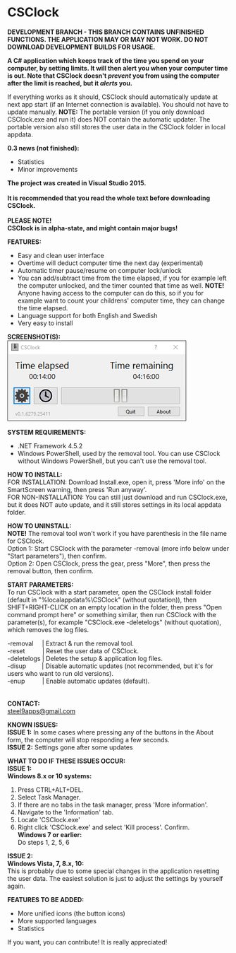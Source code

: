 # CSClock
**DEVELOPMENT BRANCH - THIS BRANCH CONTAINS UNFINISHED FUNCTIONS. THE APPLICATION MAY OR MAY NOT WORK. DO NOT DOWNLOAD DEVELOPMENT BUILDS FOR USAGE.**   
   
**A C# application which keeps track of the time you spend on your computer, by setting limits. It will then alert you when your computer time is out. Note that CSClock doesn't *prevent* you from using the computer after the limit is reached, but it *alerts* you.** 

If everything works as it should, CSClock should automatically update at next app start (if an Internet connection is available). You should not have to update manually. **NOTE:** The portable version (if you only download CSClock.exe and run it) does NOT contain the automatic updater. The portable version also still stores the user data in the CSClock folder in local appdata.   
   
**0.3 news (not finished):**  
- Statistics  
- Minor improvements   
   
**The project was created in Visual Studio 2015.**
&nbsp;  
&nbsp;  
**It is recommended that you read the whole text before downloading CSClock.**
&nbsp;  
&nbsp;  
**PLEASE NOTE!**  
**CSClock is in alpha-state, and might contain major bugs!**  
  
**FEATURES:**  
- Easy and clean user interface  
- Overtime will deduct computer time the next day (experimental)  
- Automatic timer pause/resume on computer lock/unlock  
- You can add/subtract time from the time elapsed, if you for example left the computer unlocked, and the timer counted that time as   well. **NOTE!** Anyone having access to the computer can do this, so if you for example want to count your childrens' computer time, they can change the time elapsed.  
- Language support for both English and Swedish  
- Very easy to install
  
**SCREENSHOT(S):**  
![Alt text](https://github.com/steel9/CSClock/blob/master/Screenshots/screenshot1.PNG?raw=true "Main form")
  
**SYSTEM REQUIREMENTS:**
  - .NET Framework 4.5.2  
  - Windows PowerShell, used by the removal tool. You can use CSClock without Windows PowerShell, but you can't use the removal tool. 
  
**HOW TO INSTALL:**  
FOR INSTALLATION: Download Install.exe, open it, press 'More info' on the SmartScreen warning, then press 'Run anyway'.   
FOR NON-INSTALLATION: You can still just download and run CSClock.exe, but it does NOT auto update, and it still stores settings in its local appdata folder.

**HOW TO UNINSTALL:**  
**NOTE!** The removal tool won't work if you have parenthesis in the file name for CSClock.  
Option 1: Start CSClock with the parameter -removal (more info below under "Start parameters"), then confirm.  
Option 2: Open CSClock, press the gear, press "More", then press the removal button, then confirm.  
   
**START PARAMETERS:**   
To run CSClock with a start parameter, open the CSClock install folder (default in "%localappdata%\CSClock" (without quotation)), then SHIFT+RIGHT-CLICK on an empty location in the folder, then press "Open command prompt here" or something similar, then run CSClock with the parameter(s), for example "CSClock.exe -deletelogs" (without quotation), which removes the log files.   
   
-removal&nbsp;&nbsp;&nbsp;&nbsp;&nbsp;| Extract & run the removal tool.   
-reset&nbsp;&nbsp;&nbsp;&nbsp;&nbsp;&nbsp;&nbsp;&nbsp;&nbsp;&nbsp;| Reset the user data of CSClock.   
-deletelogs&nbsp;| Deletes the setup & application log files.   
-disup&nbsp;&nbsp;&nbsp;&nbsp;&nbsp;&nbsp;&nbsp;&nbsp;&nbsp;| Disable automatic updates (not recommended, but it's for users who want to run old versions).   
-enup&nbsp;&nbsp;&nbsp;&nbsp;&nbsp;&nbsp;&nbsp;&nbsp;&nbsp;&nbsp;| Enable automatic updates (default).   
&nbsp;  
&nbsp;  
**CONTACT:**  
steel9apps@gmail.com  
  
**KNOWN ISSUES:**  
**ISSUE 1:** In some cases where pressing any of the buttons in the About form, the computer will stop responding a few seconds.  
**ISSUE 2:** Settings gone after some updates  
  
**WHAT TO DO IF THESE ISSUES OCCUR:**  
**ISSUE 1:**  
**Windows 8.x or 10 systems:**  
1. Press CTRL+ALT+DEL.  
2. Select Task Manager.  
3. If there are no tabs in the task manager, press 'More information'.  
4. Navigate to the 'Information' tab.  
5. Locate 'CSClock.exe'  
6. Right click 'CSClock.exe' and select 'Kill process'. Confirm.  
**Windows 7 or earlier:**  
Do steps 1, 2, 5, 6  
   
**ISSUE 2:**  
**Windows Vista, 7, 8.x, 10:**  
This is probably due to some special changes in the application resetting the user data. The easiest solution is just to adjust the       settings by yourself again.  
  
**FEATURES TO BE ADDED:**  
- More unified icons (the button icons)  
- More supported languages  
- Statistics   

If you want, you can contribute! It is really appreciated!
